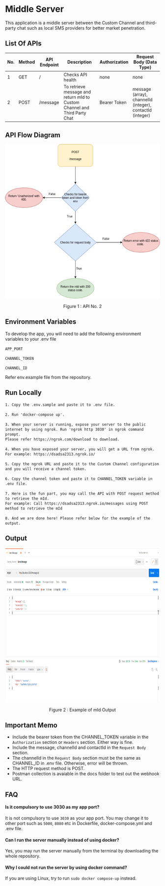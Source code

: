# Middle Server

This application is a middle server between the Custom Channel and 
third-party chat such as local SMS providers for better market penetration.

## List Of APIs

| No. | Method | API Endpoint | Description | Authorization | Request Body (Data Type)
|--- | ---- | ------ | ------------------ |  ---------- | ---------- |
| 1 | GET | / | Checks API health | none | none
| 2 | POST| /message | To retrieve message and return mId to Custom Channel and Third Party Chat | Bearer Token | message (array), channelId (integer), contactId (integer)


## API Flow Diagram
<p align='center'> <img src="docs/API_Flow.drawio.png" height="500"/></p> <p align='center'> Figure 1 : API No. 2 </p> 

## Environment Variables
To develop the app, you will need to add the following environment variables to your .env file

`APP_PORT`

`CHANNEL_TOKEN`

`CHANNEL_ID`

Refer env.example file from the repository.

## Run Locally
    1. Copy the .env.sample and paste it to .env file. 
    
    2. Run 'docker-compose up'.
    
    3. When your server is running, expose your server to the public internet by using ngrok. Run 'ngrok http 3030' in ngrok command prompt.
    Please refer https://ngrok.com/download to download.

    4. When you have exposed your server, you will get a URL from ngrok.
    For example: https://dsadsa2313.ngrok.io/

    5. Copy the ngrok URL and paste it to the Custom Channel configuration and you will receive a channel token.

    6. Copy the channel token and paste it to CHANNEL_TOKEN variable in .env file.

    7. Here is the fun part, you may call the API with POST request method to retrieve the mId. 
    For example: Call https://dsadsa2313.ngrok.io/messages using POST method to retrieve the mId 

    8. And we are done here! Please refer below for the example of the output. 

## Output

<p align='center'> <img src="docs/Postman_mId_Output.png" height="500"/></p> <p align='center'> Figure 2 : Example of mId Output </p>   

  ## Important Memo

  - Include the bearer token from the CHANNEL_TOKEN variable in the `Authorization` section or `Headers` section. Either way is fine.
  - Include the message, channelId and contactId in the `Request Body` section. 
  - The channelId in the `Request Body` section must be the same as CHANNEL_ID in .env file. Otherwise, error will be thrown.
  - The HTTP request method is POST.
  - Postman collection is avaiable in the docs folder to test out the webhook URL.

## FAQ

#### Is it compulsory to use 3030 as my app port?

It is not compulsory to use `3030` as your app port. You may change it to other port such as `5000`, `8080` etc in Dockerfile, docker-compose.yml and .env file.

#### Can I run the server manually instead of using docker?
Yes, you may run the server manually from the terminal by downloading the whole repository.

#### Why I could not run the server by using docker command?
If you are using Linux, try to run `sudo docker compose-up` instead.



